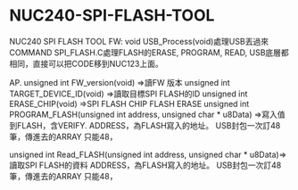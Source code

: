 # NUC240-SPI-FLASH-TOOL
NUC240 SPI FLASH TOOL
FW:
void USB_Process(void)處理USB丟過來COMMAND
SPI_FLASH.C處理FLASH的ERASE, PROGRAM, READ,
USB底層都相同，直接可以把CODE移到NUC123上面。

AP.
unsigned int FW_version(void) =>讀FW 版本
unsigned int TARGET_DEVICE_ID(void) =>讀取目標SPI FLASH的ID
unsigned int ERASE_CHIP(void) =>SPI FLASH CHIP FLASH ERASE
unsigned int PROGRAM_FLASH(unsigned int address, unsigned char * u8Data) =>寫入值到FLASH，含VERIFY.
ADDRESS，為FLASH寫入的地址。 USB封包一次訂48筆，傳進去的ARRAY 只能48，

unsigned int Read_FLASH(unsigned int address, unsigned char * u8Data)=>讀取SPI FLASH的資料
ADDRESS，為FLASH寫入的地址。 USB封包一次訂48筆，傳進去的ARRAY 只能48，
